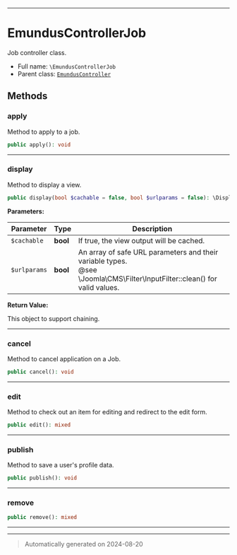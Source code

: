 ***

# EmundusControllerJob

Job controller class.



* Full name: `\EmundusControllerJob`
* Parent class: [`EmundusController`](./EmundusController.md)




## Methods


### apply

Method to apply to a job.

```php
public apply(): void
```












***

### display

Method to display a view.

```php
public display(bool $cachable = false, bool $urlparams = false): \DisplayController
```








**Parameters:**

| Parameter | Type | Description |
|-----------|------|-------------|
| `$cachable` | **bool** | If true, the view output will be cached. |
| `$urlparams` | **bool** | An array of safe URL parameters and their variable types.<br />@see        \Joomla\CMS\Filter\InputFilter::clean() for valid values. |


**Return Value:**

This object to support chaining.




***

### cancel

Method to cancel application on a Job.

```php
public cancel(): void
```












***

### edit

Method to check out an item for editing and redirect to the edit form.

```php
public edit(): mixed
```












***

### publish

Method to save a user's profile data.

```php
public publish(): void
```












***

### remove



```php
public remove(): mixed
```












***


***
> Automatically generated on 2024-08-20
